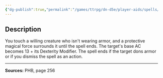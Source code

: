 ```yaml
---
{"dg-publish":true,"permalink":"/games/ttrpg/dn-d5e/player-aids/spells/level-1/mage-armour/","tags":["TTRPG/DND/5e","verbal","somatic","material"]}
---
```



## Description
You touch a willing creature who isn't wearing armor, and a protective magical force surrounds it until the spell ends.
The target's base AC becomes 13 + its Dexterity Modifier.
The spell ends if the target dons armor or if you dismiss the spell as an action.

---

**Sources:** PHB, page 256

